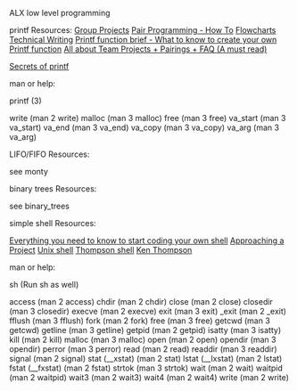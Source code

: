 ALX low level programming

printf Resources:
[Group Projects](https://intranet.alxswe.com/concepts/111)
[Pair Programming - How To](https://intranet.alxswe.com/concepts/121)
[Flowcharts](https://intranet.alxswe.com/concepts/130)
[Technical Writing](https://intranet.alxswe.com/concepts/225)
[Printf function brief - What to know to create your own Printf function](https://intranet.alxswe.com/concepts/100034)
[All about Team Projects + Pairings + FAQ (A must read)](https://intranet.alxswe.com/concepts/100037)

[Secrets of printf](https://www.academia.edu/10297206/Secrets_of_printf_)


man or help:

printf (3)

write (man 2 write)
malloc (man 3 malloc)
free (man 3 free)
va_start (man 3 va_start)
va_end (man 3 va_end)
va_copy (man 3 va_copy)
va_arg (man 3 va_arg)



LIFO/FIFO Resources:

see monty




binary trees Resources:

see binary_trees



simple shell Resources:

[Everything you need to know to start coding your own shell](https://intranet.alxswe.com/concepts/64)
[Approaching a Project](https://intranet.alxswe.com/concepts/350)
[Unix shell](https://en.wikipedia.org/wiki/Unix_shell)
[Thompson shell](https://en.wikipedia.org/wiki/Thompson_shell)
[Ken Thompson](https://en.wikipedia.org/wiki/Ken_Thompson)



man or help:

sh (Run sh as well)


access (man 2 access)
chdir (man 2 chdir)
close (man 2 close)
closedir (man 3 closedir)
execve (man 2 execve)
exit (man 3 exit)
_exit (man 2 _exit)
fflush (man 3 fflush)
fork (man 2 fork)
free (man 3 free)
getcwd (man 3 getcwd)
getline (man 3 getline)
getpid (man 2 getpid)
isatty (man 3 isatty)
kill (man 2 kill)
malloc (man 3 malloc)
open (man 2 open)
opendir (man 3 opendir)
perror (man 3 perror)
read (man 2 read)
readdir (man 3 readdir)
signal (man 2 signal)
stat (__xstat) (man 2 stat)
lstat (__lxstat) (man 2 lstat)
fstat (__fxstat) (man 2 fstat)
strtok (man 3 strtok)
wait (man 2 wait)
waitpid (man 2 waitpid)
wait3 (man 2 wait3)
wait4 (man 2 wait4)
write (man 2 write)
